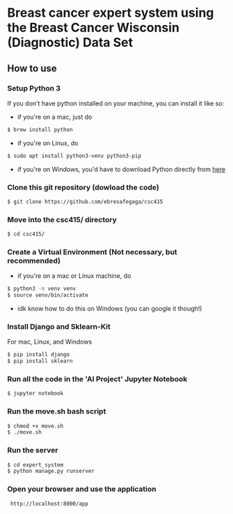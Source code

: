 # Breast cancer expert system using the Breast Cancer Wisconsin (Diagnostic) Data Set


## How to use 

### Setup Python 3

If you don't have python installed on your machine, you can install it like so:

- if you're on a mac, just do

```bash
$ brew install python
```

- if you're on Linux, do
```bash 
$ sudo apt install python3-venv python3-pip
```
- if you're on Windows, you'd have to download Python directly from [here](https://www.python.org/downloads/windows/) 

### Clone this git repository (dowload the code)

```bash
$ git clone https://github.com/ebresafegaga/csc415
```

### Move into the csc415/ directory
```bash 
$ cd csc415/
```

### Create a Virtual Environment (Not necessary, but recommended)

- if you're on a mac or Linux machine, do
```bash 
$ python3 -m venv venv
$ source venv/bin/activate
```
- idk know how to do this on Windows (you can google it though!)

### Install Django and Sklearn-Kit
For mac, Linux, and Windows 
```bash 
$ pip install django 
$ pip install sklearn
```

### Run all the code in the 'AI Project' Jupyter Notebook 
```bash 
$ jupyter notebook
```

### Run the move.sh bash script 
```bash 
$ chmod +x move.sh
$ ./move.sh
```

### Run the server 

```bash 
$ cd expert_system
$ python manage.py runserver
```

### Open your browser and use the application

```bash
 http://localhost:8000/app
```
